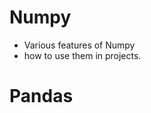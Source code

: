 
# Numpy

<ul>
<li>Various features of Numpy </li>
<li>how to use them in projects.</li>
</ul>


# Pandas

